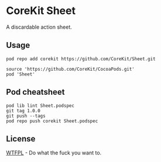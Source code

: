 # CoreKit Sheet

A discardable action sheet.

## Usage

```
pod repo add corekit https://github.com/CoreKit/Sheet.git

source 'https://github.com/CoreKit/CocoaPods.git'
pod 'Sheet'

```

## Pod cheatsheet

```
pod lib lint Sheet.podspec 
git tag 1.0.0
git push --tags
pod repo push corekit Sheet.podspec
```

## License

[WTFPL](LICENSE) - Do what the fuck you want to.
